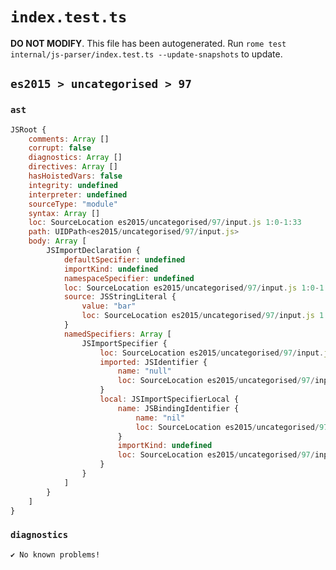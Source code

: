 # `index.test.ts`

**DO NOT MODIFY**. This file has been autogenerated. Run `rome test internal/js-parser/index.test.ts --update-snapshots` to update.

## `es2015 > uncategorised > 97`

### `ast`

```javascript
JSRoot {
	comments: Array []
	corrupt: false
	diagnostics: Array []
	directives: Array []
	hasHoistedVars: false
	integrity: undefined
	interpreter: undefined
	sourceType: "module"
	syntax: Array []
	loc: SourceLocation es2015/uncategorised/97/input.js 1:0-1:33
	path: UIDPath<es2015/uncategorised/97/input.js>
	body: Array [
		JSImportDeclaration {
			defaultSpecifier: undefined
			importKind: undefined
			namespaceSpecifier: undefined
			loc: SourceLocation es2015/uncategorised/97/input.js 1:0-1:33
			source: JSStringLiteral {
				value: "bar"
				loc: SourceLocation es2015/uncategorised/97/input.js 1:28-1:33
			}
			namedSpecifiers: Array [
				JSImportSpecifier {
					loc: SourceLocation es2015/uncategorised/97/input.js 1:9-1:20
					imported: JSIdentifier {
						name: "null"
						loc: SourceLocation es2015/uncategorised/97/input.js 1:9-1:13 (null)
					}
					local: JSImportSpecifierLocal {
						name: JSBindingIdentifier {
							name: "nil"
							loc: SourceLocation es2015/uncategorised/97/input.js 1:17-1:20 (nil)
						}
						importKind: undefined
						loc: SourceLocation es2015/uncategorised/97/input.js 1:9-1:20
					}
				}
			]
		}
	]
}
```

### `diagnostics`

```
✔ No known problems!

```
